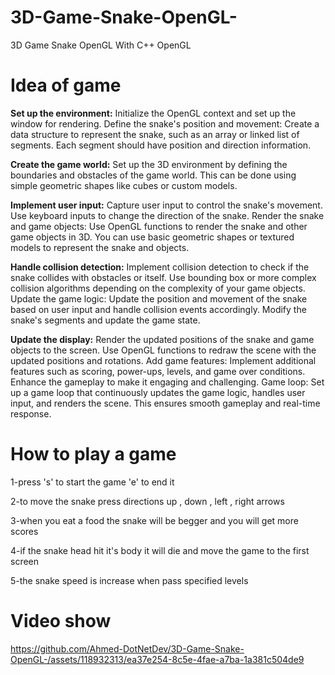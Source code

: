 # 3D-Game-Snake-OpenGL-
<p>3D Game Snake OpenGL With C++ OpenGL</p>

# Idea of game 
<p>
<strong>Set up the environment:</strong> Initialize the OpenGL context and set up the window for rendering.
Define the snake's position and movement: Create a data structure to represent the snake, such as an array or linked list of segments. Each segment should have position and direction information.

<strong>Create the game world:</strong> Set up the 3D environment by defining the boundaries and obstacles of the game world. This can be done using simple geometric shapes like cubes or custom models.
  
<strong>Implement user input:</strong> Capture user input to control the snake's movement. Use keyboard inputs to change the direction of the snake.
Render the snake and game objects: Use OpenGL functions to render the snake and other game objects in 3D. You can use basic geometric shapes or textured models to represent the snake and objects.

<strong>Handle collision detection:</strong> Implement collision detection to check if the snake collides with obstacles or itself. Use bounding box or more complex collision algorithms depending on the complexity of your game objects.
Update the game logic: Update the position and movement of the snake based on user input and handle collision events accordingly. Modify the snake's segments and update the game state.

<strong>Update the display:</strong> Render the updated positions of the snake and game objects to the screen. Use OpenGL functions to redraw the scene with the updated positions and rotations.
Add game features: Implement additional features such as scoring, power-ups, levels, and game over conditions. Enhance the gameplay to make it engaging and challenging.
Game loop: Set up a game loop that continuously updates the game logic, handles user input, and renders the scene. This ensures smooth gameplay and real-time response.
</p>

# How to play a game
<p>
  1-press 's' to start the game 'e' to end it
  
  2-to move the snake press directions up , down , left , right arrows
  
  3-when you eat a food the snake will be begger and you will get more scores
  
  4-if the snake head hit it's body it will die and move the game to the first screen
  
  5-the snake speed is increase when pass specified levels
</p>

# Video show

https://github.com/Ahmed-DotNetDev/3D-Game-Snake-OpenGL-/assets/118932313/ea37e254-8c5e-4fae-a7ba-1a381c504de9

